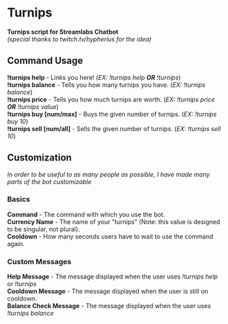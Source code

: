 # Turnips
**Turnips script for Streamlabs Chatbot**  
*(special thanks to twitch.tv/hypherius for the idea)*

## Command Usage

**!turnips help** - Links you here! (*EX: !turnips help **OR** !turnips*)  
**!turnips balance** - Tells you how many turnips you have. (*EX: !turnips balance*)  
**!turnips price** - Tells you how much turnips are worth. (*EX: !turnips price **OR** !turnips value*)  
**!turnips buy [num/max]** - Buys the given number of turnips. (*EX: !turnips buy 10*)  
**!turnips sell [num/all]** - Sells the given number of turnips. (*EX: !turnips sell 10*)

## Customization  
*In order to be useful to as many people as possible, I have made many parts of the bot customizable*  
  
### Basics  
  
**Command** - The command with which you use the bot.  
**Currency Name** - The name of your "turnips" (Note: this value is designed to be singular, not plural).  
**Cooldown** - How many seconds users have to wait to use the command again.  
  
### Custom Messages  
  
**Help Message** - The message displayed when the user uses *!turnips help* or *!turnips*  
**Cooldown Message** - The message displayed when the user is still on cooldown.  
**Balance Check Message** - The message displayed when the user uses *!turnips balance*  
